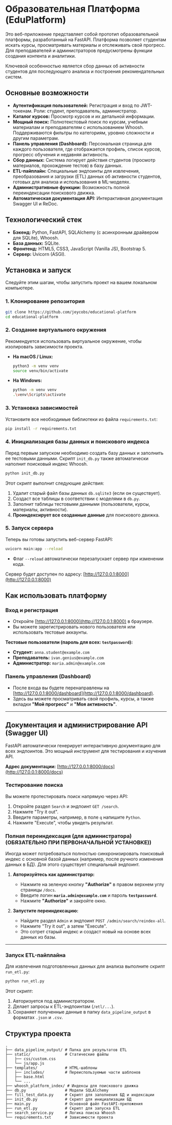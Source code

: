 # Образовательная Платформа (EduPlatform)

Это веб-приложение представляет собой прототип образовательной платформы, разработанный на FastAPI. Платформа позволяет студентам искать курсы, просматривать материалы и отслеживать свой прогресс. Для преподавателей и администраторов предусмотрены функции создания контента и аналитики.

Ключевой особенностью является сбор данных об активности студентов для последующего анализа и построения рекомендательных систем.

## Основные возможности

- **Аутентификация пользователей:** Регистрация и вход по JWT-токенам. Роли: студент, преподаватель, администратор.
- **Каталог курсов:** Просмотр курсов и их детальной информации.
- **Мощный поиск:** Полнотекстовый поиск по курсам, учебным материалам и преподавателям с использованием Whoosh. Поддерживаются фильтры по категориям, уровню сложности и другим параметрам.
- **Панель управления (Dashboard):** Персональная страница для каждого пользователя, где отображается профиль, список курсов, прогресс обучения и недавняя активность.
- **Сбор данных:** Система логирует действия студентов (просмотр материалов, прохождение тестов) в базу данных.
- **ETL-пайплайн:** Специальные эндпоинты для извлечения, преобразования и загрузки (ETL) данных об активности студентов, готовых для анализа и использования в ML-моделях.
- **Административные функции:** Возможность полной переиндексации поискового движка.
- **Автоматическая документация API:** Интерактивная документация Swagger UI и ReDoc.

## Технологический стек

- **Бэкенд:** Python, FastAPI, SQLAlchemy (с асинхронным драйвером для SQLite), Whoosh.
- **База данных:** SQLite.
- **Фронтенд:** HTML5, CSS3, JavaScript (Vanilla JS), Bootstrap 5.
- **Сервер:** Uvicorn (ASGI).

## Установка и запуск

Следуйте этим шагам, чтобы запустить проект на вашем локальном компьютере.

### 1. Клонирование репозитория

```bash
git clone https://github.com/jeycobs/educational-platform
cd educational-platform
```

### 2. Создание виртуального окружения

Рекомендуется использовать виртуальное окружение, чтобы изолировать зависимости проекта.

- **На macOS / Linux:**
  ```bash
  python3 -m venv venv
  source venv/bin/activate
  ```

- **На Windows:**
  ```bash
  python -m venv venv
  .\venv\Scripts\activate
  ```

### 3. Установка зависимостей

Установите все необходимые библиотеки из файла `requirements.txt`:

```bash
pip install -r requirements.txt
```

### 4. Инициализация базы данных и поискового индекса

Перед первым запуском необходимо создать базу данных и заполнить ее тестовыми данными. Скрипт `init_db.py` также автоматически наполнит поисковый индекс Whoosh.

```bash
python init_db.py
```
Этот скрипт выполнит следующие действия:
1. Удалит старый файл базы данных `db.sqlite3` (если он существует).
2. Создаст все таблицы в соответствии с моделями в `db.py`.
3. Заполнит таблицы тестовыми данными (пользователи, курсы, материалы, активности).
4. **Проиндексирует все созданные данные** для поискового движка.

### 5. Запуск сервера

Теперь вы готовы запустить веб-сервер FastAPI:

```bash
uvicorn main:app --reload
```
- Флаг `--reload` автоматически перезапускает сервер при изменении кода.

Сервер будет доступен по адресу: [http://127.0.0.1:8000](http://127.0.0.1:8000)

## Как использовать платформу

### Вход и регистрация
- Откройте [http://127.0.0.1:8000](http://127.0.0.1:8000) в браузере.
- Вы можете зарегистрировать нового пользователя или использовать тестовые аккаунты.

**Тестовые пользователи (пароль для всех: `testpassword`):**
- **Студент:** `anna.student@example.com`
- **Преподаватель:** `ivan.genius@example.com`
- **Администратор:** `maria.admin@example.com`

### Панель управления (Dashboard)
- После входа вы будете перенаправлены на [http://127.0.0.1:8000/dashboard](http://127.0.0.1:8000/dashboard).
- Здесь вы можете просматривать свой профиль, курсы, а также вкладки **"Мой прогресс"** и **"Моя активность"**.

---

## Документация и администрирование API (Swagger UI)

FastAPI автоматически генерирует интерактивную документацию для всех эндпоинтов. Это мощный инструмент для тестирования и изучения API.

**Адрес документации:** [http://127.0.0.1:8000/docs](http://127.0.0.1:8000/docs)

### Тестирование поиска

Вы можете протестировать поиск напрямую через API:
1.  Откройте раздел `Search` и эндпоинт `GET /search`.
2.  Нажмите "Try it out".
3.  Введите параметры, например, в поле `q` напишите `Python`.
4.  Нажмите "Execute", чтобы увидеть результат.

### Полная переиндексация (для администратора) (ОБЯЗАТЕЛЬНО ПРИ ПЕРВОНАЧАЛЬНОЙ УСТАНОВКЕ))

Иногда может потребоваться полностью синхронизировать поисковый индекс с основной базой данных (например, после ручного изменения данных в БД). Для этого существует специальный эндпоинт.

1.  **Авторизуйтесь как администратор:**
    - Нажмите на зеленую кнопку **"Authorize"** в правом верхнем углу страницы `/docs`.
    - Введите логин **`maria.admin@example.com`** и пароль **`testpassword`**.
    - Нажмите **"Authorize"** и закройте окно.

2.  **Запустите переиндексацию:**
    - Найдите раздел `Admin` и эндпоинт `POST /admin/search/reindex-all`.
    - Нажмите "Try it out", а затем "Execute".
    - Это сотрет старый индекс и создаст новый на основе всех данных из базы.

---

### Запуск ETL-пайплайна
Для извлечения подготовленных данных для анализа выполните скрипт `run_etl.py`:

```bash
python run_etl.py
```
Этот скрипт:
1. Авторизуется под администратором.
2. Делает запросы к ETL-эндпоинтам (`/etl/...`).
3. Сохраняет полученные данные в папку `data_pipeline_output` в форматах `.json` и `.csv`.


## Структура проекта

```
.
├── data_pipeline_output/ # Папка для результатов ETL
├── static/               # Статические файлы
│   ├── css/custom.css
│   └── js/app.js
├── templates/            # HTML-шаблоны
│   ├── includes/         # Переиспользуемые части шаблонов
│   ├── base.html
│   └── ...
├── whoosh_platform_index/ # Индексы для поискового движка
├── db.py                 # Модели SQLAlchemy
├── fill_test_data.py     # Скрипт для заполнения БД и индексации
├── init_db.py            # Скрипт для инициализации БД
├── main.py               # Основной файл FastAPI-приложения
├── run_etl.py            # Скрипт для запуска ETL
├── search_service.py     # Логика поиска Whoosh
└── requirements.txt      # Зависимости проекта
```
